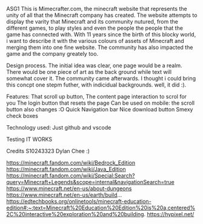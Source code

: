 ASG1
This is Mimecrafter.com, the minecraft website that represents the unity of all that the Minecraft company has created. The website attempts to display the varity that Minecraft and its community nutured, from the different games, to play styles and even the people the people that the game has connected with. With 11 years since the birth of this blocky world, i want to describe it with the various colours of assets of Minecraft and merging them into one fine website. The community has also impacted the game and the company greately too. 

Design process.
The initial idea was clear, one page would be a realm. There would be one piece of art as the back ground while text will somewhat cover it. The community came afterwards. I thought i could bring this concpt one stepm futher, with indicidual backgrounds. well, it did :).

Features:
That scroll up button,
The content page interaction to scrol for you
The login button that resets the page
Can be used on mobile: the scroll button also changes :O
Quick Navigation bar
Nice download button
Smexy check boxes

Technology used:
Just github and vscode

Testing
IT WORKS

Credits
S10243323 Dylan Chee :)


https://minecraft.fandom.com/wiki/Bedrock_Edition
https://minecraft.fandom.com/wiki/Java_Edition
https://minecraft.fandom.com/wiki/Special:Search?query=Minecraft+Legends&scope=internal&navigationSearch=true
https://www.minecraft.net/en-us/about-dungeons
https://www.minecraft.net/en-us/earth/build...
https://edtechbooks.org/onlinetools/minecraft-education-edition#:~:text=Minecraft%20Education%20Edition%20is%20a,centered%2C%20interactive%20exploration%20and%20building.
https://hypixel.net/